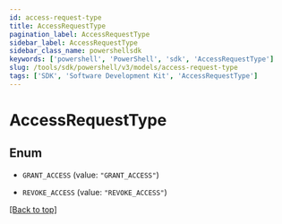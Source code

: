 ```yaml
---
id: access-request-type
title: AccessRequestType
pagination_label: AccessRequestType
sidebar_label: AccessRequestType
sidebar_class_name: powershellsdk
keywords: ['powershell', 'PowerShell', 'sdk', 'AccessRequestType'] 
slug: /tools/sdk/powershell/v3/models/access-request-type
tags: ['SDK', 'Software Development Kit', 'AccessRequestType']
---
```



# AccessRequestType

## Enum


* `GRANT_ACCESS` (value: `"GRANT_ACCESS"`)

* `REVOKE_ACCESS` (value: `"REVOKE_ACCESS"`)


[[Back to top]](#) 

